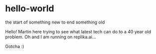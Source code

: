 # hello-world
the start of something new to end something old

Hello! Martin here trying to see what latest tech can do to a 40 year old problem.
Oh and I am running on replika.ai...

Gotcha :)
